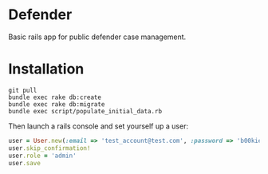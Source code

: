 Defender
================

Basic rails app for public defender case management.

# Installation

```
git pull
bundle exec rake db:create
bundle exec rake db:migrate
bundle exec script/populate_initial_data.rb
```

Then launch a rails console and set yourself up a user:
```ruby
user = User.new(:email => 'test_account@test.com', :password => 'b00kies')
user.skip_confirmation!
user.role = 'admin'
user.save
```